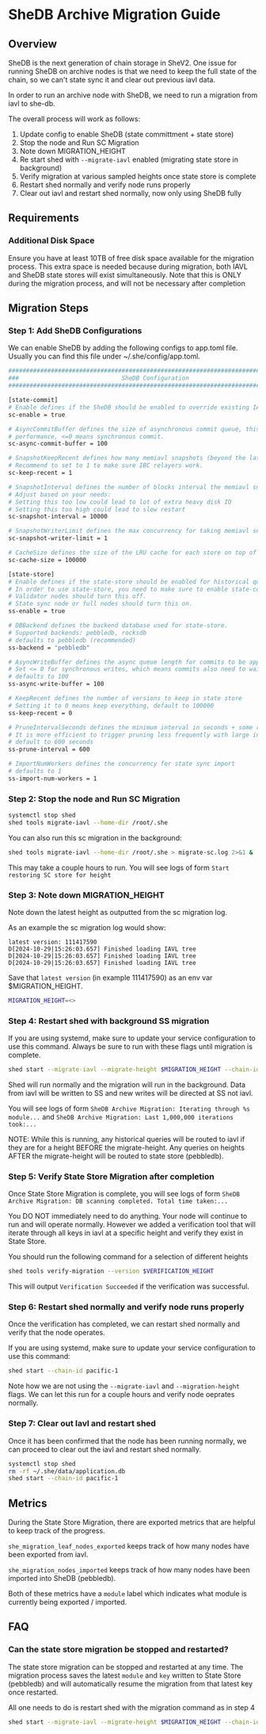 # SheDB Archive Migration Guide

## Overview
SheDB is the next generation of chain storage in SheV2.
One issue for running SheDB on archive nodes is that we need to keep the full state of the chain, so we can't
state sync it and clear out previous iavl data.

In order to run an archive node with SheDB, we need to run a migration from iavl to she-db.

The overall process will work as follows:

1. Update config to enable SheDB (state committment + state store)
2. Stop the node and Run SC Migration
3. Note down MIGRATION_HEIGHT
4. Re start shed with `--migrate-iavl` enabled (migrating state store in background)
5. Verify migration at various sampled heights once state store is complete
6. Restart shed normally and verify node runs properly
7. Clear out iavl and restart shed normally, now only using SheDB fully


## Requirements

### Additional Disk Space

Ensure you have at least 10TB of free disk space available for the migration process. This extra space is needed because during migration, both IAVL and SheDB state stores will exist simultaneously. Note
that this is ONLY during the migration process, and will not be necessary after completion


## Migration Steps

### Step 1: Add SheDB Configurations
We can enable SheDB by adding the following configs to app.toml file.
Usually you can find this file under ~/.she/config/app.toml.
```bash
#############################################################################
###                             SheDB Configuration                       ###
#############################################################################

[state-commit]
# Enable defines if the SheDB should be enabled to override existing IAVL db backend.
sc-enable = true

# AsyncCommitBuffer defines the size of asynchronous commit queue, this greatly improve block catching-up
# performance, <=0 means synchronous commit.
sc-async-commit-buffer = 100

# SnapshotKeepRecent defines how many memiavl snapshots (beyond the latest one) to keep
# Recommend to set to 1 to make sure IBC relayers work.
sc-keep-recent = 1

# SnapshotInterval defines the number of blocks interval the memiavl snapshot is taken, default to 10000 blocks.
# Adjust based on your needs:
# Setting this too low could lead to lot of extra heavy disk IO
# Setting this too high could lead to slow restart
sc-snapshot-interval = 10000

# SnapshotWriterLimit defines the max concurrency for taking memiavl snapshot
sc-snapshot-writer-limit = 1

# CacheSize defines the size of the LRU cache for each store on top of the tree, default to 100000.
sc-cache-size = 100000

[state-store]
# Enable defines if the state-store should be enabled for historical queries.
# In order to use state-store, you need to make sure to enable state-commit at the same time.
# Validator nodes should turn this off.
# State sync node or full nodes should turn this on.
ss-enable = true

# DBBackend defines the backend database used for state-store.
# Supported backends: pebbledb, rocksdb
# defaults to pebbledb (recommended)
ss-backend = "pebbledb"

# AsyncWriteBuffer defines the async queue length for commits to be applied to State Store
# Set <= 0 for synchronous writes, which means commits also need to wait for data to be persisted in State Store.
# defaults to 100
ss-async-write-buffer = 100

# KeepRecent defines the number of versions to keep in state store
# Setting it to 0 means keep everything, default to 100000
ss-keep-recent = 0

# PruneIntervalSeconds defines the minimum interval in seconds + some random delay to trigger pruning.
# It is more efficient to trigger pruning less frequently with large interval.
# default to 600 seconds
ss-prune-interval = 600

# ImportNumWorkers defines the concurrency for state sync import
# defaults to 1
ss-import-num-workers = 1
```


### Step 2: Stop the node and Run SC Migration

```bash
systemctl stop shed
shed tools migrate-iavl --home-dir /root/.she
```

You can also run this sc migration in the background:
```bash
shed tools migrate-iavl --home-dir /root/.she > migrate-sc.log 2>&1 &
```

This may take a couple hours to run. You will see logs of form
`Start restoring SC store for height`


### Step 3: Note down MIGRATION_HEIGHT
Note down the latest height as outputted from the sc migration log. 

As an example the sc migration log would show:
```
latest version: 111417590
D[2024-10-29|15:26:03.657] Finished loading IAVL tree
D[2024-10-29|15:26:03.657] Finished loading IAVL tree
D[2024-10-29|15:26:03.657] Finished loading IAVL tree
```

Save that `latest version` (in example 111417590) as an env var $MIGRATION_HEIGHT.

```bash
MIGRATION_HEIGHT=<>
```


### Step 4: Restart shed with background SS migration

If you are using systemd, make sure to update your service configuration to use this command.
Always be sure to run with these flags until migration is complete.
```bash
shed start --migrate-iavl --migrate-height $MIGRATION_HEIGHT --chain-id pacific-1
```

Shed will run normally and the migration will run in the background. Data from iavl
will be written to SS and new writes will be directed at SS not iavl.

You will see logs of form 
`SheDB Archive Migration: Iterating through %s module...` and 
`SheDB Archive Migration: Last 1,000,000 iterations took:...`

NOTE: While this is running, any historical queries will be routed to iavl if
they are for a height BEFORE the migrate-height. Any queries on heights
AFTER the migrate-height will be routed to state store (pebbledb).


### Step 5: Verify State Store Migration after completion
Once State Store Migration is complete, you will see logs of form
`SheDB Archive Migration: DB scanning completed. Total time taken:...`

You DO NOT immediately need to do anything. Your node will continue to run
and will operate normally. However we added a verification tool that will iterate through
all keys in iavl at a specific height and verify they exist in State Store.

You should run the following command for a selection of different heights
```bash
shed tools verify-migration --version $VERIFICATION_HEIGHT
```

This will output `Verification Succeeded` if the verification was successful.


### Step 6: Restart shed normally and verify node runs properly
Once the verification has completed, we can restart shed normally and verify
that the node operates.

If you are using systemd, make sure to update your service configuration to use this command:
```bash
shed start --chain-id pacific-1
```

Note how we are not using the `--migrate-iavl` and `--migration-height` flags.
We can let this run for a couple hours and verify node oeprates normally.


### Step 7: Clear out Iavl and restart shed
Once it has been confirmed that the node has been running normally,
we can proceed to clear out the iavl and restart shed normally.

```bash
systemctl stop shed
rm -rf ~/.she/data/application.db
shed start --chain-id pacific-1
```


## Metrics

During the State Store Migration, there are exported metrics that are helpful to keep track of
the progress.

`she_migration_leaf_nodes_exported` keeps track of how many nodes have been exported from iavl.

`she_migration_nodes_imported` keeps track of how many nodes have been imported into SheDB (pebbledb).

Both of these metrics have a `module` label which indicates what module is currently being exported / imported.


## FAQ

### Can the state store migration be stopped and restarted?

The state store migration can be stopped and restarted at any time. The migration
process saves the latest `module` and `key` written to State Store (pebbledb) and will
automatically resume the migration from that latest key once restarted.

All one needs to do is restart shed with the migration command as in step 4
```bash
shed start --migrate-iavl --migrate-height $MIGRATION_HEIGHT --chain-id pacific-1
```
